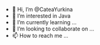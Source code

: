 - 👋 Hi, I’m @CateaYurkina
- 👀 I’m interested in Java
- 🌱 I’m currently learning ...
- 💞️ I’m looking to collaborate on ...
- 📫 How to reach me ...

<!---
CateaYurkina/CateaYurkina is a ✨ special ✨ repository because its `README.md` (this file) appears on your GitHub profile.
You can click the Preview link to take a look at your changes.
--->
